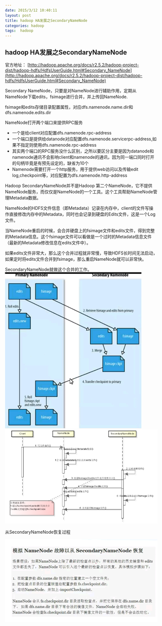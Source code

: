 ```yaml
---
date: 2015/3/12 10:40:11 
layout: post
title: hadoop HA发展之SecondaryNameNode
categories: hadoop
tags:  hadoop
---
```

## hadoop HA发展之SecondaryNameNode
官方地址：
[http://hadoop.apache.org/docs/r2.5.2/hadoop-project-dist/hadoop-hdfs/HdfsUserGuide.html#Secondary_NameNode](http://hadoop.apache.org/docs/r2.5.2/hadoop-project-dist/hadoop-hdfs/HdfsUserGuide.html#Secondary_NameNode)

Secondary NameNode，只要是对NameNode进行辅助作用，定期从NameNode下载edits，fsimage进行合并，并上传回NameNode.

fsimage和edits存储目录配置属性，对应dfs.namenode.name.dir和dfs.namenode.edits.dir

NameNode打开两个端口来提供RPC服务

* 一个是给client对应配置dfs.namenode.rpc-address
* 一个端口是提供给datanode对应配置dfs.namenode.servicerpc-address,如果不指定则使用dfs.namenode.rpc-address
* 其实两个端口的RPC服务没什么区别，之所以要区分主要是因为datanode和namenode通讯不会影响client和namenode的通讯，因为同一端口同时打开的句柄毕竟是有预先设定的，缺省为10个
* Namenode需要打开一个http服务，用于提供web访问以及传输edit log,checkpoint等，对应配置为dfs.namenode.http-address

Hadoop SecondaryNameNode并不是Hadoop 第二个NameNode，它不提供NameNode服务，而仅仅是NameNode的一个工具。这个工具帮助NameNode管理Metadata数据。


NameNode的HDFS文件信息（即Metadata）记录在内存中，client的文件写操作直接修改内存中的Metadata，同时也会记录到硬盘的Edits文件，这是一个Log文件。

当NameNode重启的时候，会合并硬盘上的fsimage文件和edits文件，得到完整的Metadata信息。这个fsimage文件可以看做是一个过时的Metadata信息文件（最新的Metadata修改信息在edits文件中）。

如果edits文件非常大，那么这个合并过程就非常慢，导致HDFS长时间无法启动，如果定时将edits文件合并到fsimage，那么重启NameNode就可以非常快。

SecondaryNameNode就做这个合并的工作。
![](/image/hadoop-snn2.jpg)
![](/image/hadoop-snn0.png)

从SecondaryNameNode恢复过程

![](/image/hadoop-snn1.png)